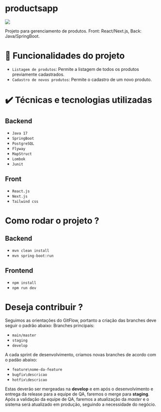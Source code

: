 # productsapp

<img src="http://img.shields.io/static/v1?label=STATUS&message=EM%20DESENVOLVIMENTO&color=GREEN&style=for-the-badge"/>

Projeto para gerenciamento de produtos. Front: React/Next.js, Back: Java/SpringBoot.

# :hammer: Funcionalidades do projeto

- `Listagem de produtos`: Permite a listagem de todos os produtos previamente cadastrados.
- `Cadastro de novos produtos`: Permite o cadastro de um novo produto.

# ✔️ Técnicas e tecnologias utilizadas
## Backend
- ``Java 17``
- ``SpringBoot``
- ``PostgreSQL``
- ``Flyway``
- ``MapStruct``
- ``Lombok``
- ``Junit``

## Front
- ``React.js``
- ``Next.js``
- ``Tailwind css``

# Como rodar o projeto ?

## Backend

- `mvn clean install`
- `mvn spring-boot:run`

## Frontend

- `npm install`
- `npm run dev`

# Deseja contribuir ?

Seguimos as orientações do GitFlow, portanto a criação das branches deve seguir o padrão abaixo:
Branches principais:

- `main/master`
- `staging`
- `develop`

A cada sprint de desenvolvimento, criamos novas branches de acordo com o padão abaixo:

- `feature\nome-da-feature`
- `bugfix\descricao`
- `hotfix\descricao`

Estas deverão ser mergeadas na **develop** e em após o desenvolvimento e entrega da release para a equipe de QA, faremos o merge para **staging**. Após a validação da equipe de QA, faremos a atualização da *master* e o sistema será atualizado em produção, seguindo a necessidade do negócio. 
